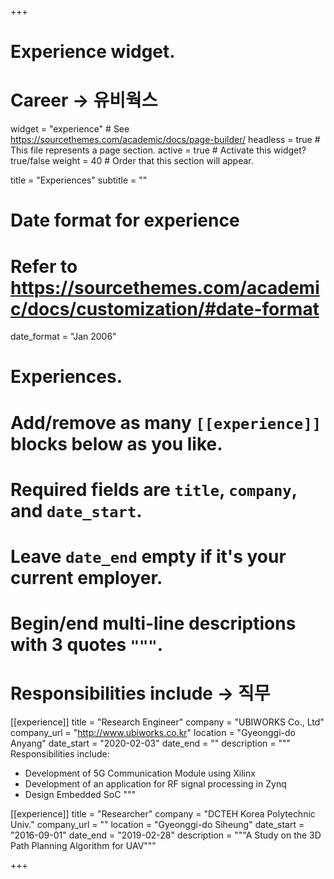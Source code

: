 +++
# Experience widget.

# Career -> 유비웍스

widget = "experience"  # See https://sourcethemes.com/academic/docs/page-builder/
headless = true  # This file represents a page section.
active = true  # Activate this widget? true/false
weight = 40  # Order that this section will appear.

title = "Experiences"
subtitle = ""

# Date format for experience
#   Refer to https://sourcethemes.com/academic/docs/customization/#date-format
date_format = "Jan 2006"

# Experiences.
#   Add/remove as many `[[experience]]` blocks below as you like.
#   Required fields are `title`, `company`, and `date_start`.
#   Leave `date_end` empty if it's your current employer.
#   Begin/end multi-line descriptions with 3 quotes `"""`.

# Responsibilities include -> 직무
[[experience]]
  title = "Research Engineer"
  company = "UBIWORKS Co., Ltd"
  company_url = "http://www.ubiworks.co.kr"
  location = "Gyeonggi-do Anyang"
  date_start = "2020-02-03"
  date_end = ""
  description = """
  Responsibilities include:
  * Development of 5G Communication Module using Xilinx
  * Development of an application for RF signal processing in Zynq
  * Design Embedded SoC
  """

[[experience]]
  title = "Researcher"
  company = "DCTEH Korea Polytechnic Univ."
  company_url = ""
  location = "Gyeonggi-do Siheung"
  date_start = "2016-09-01"
  date_end = "2019-02-28"
  description = """A Study on the 3D Path Planning Algorithm for UAV"""

+++
